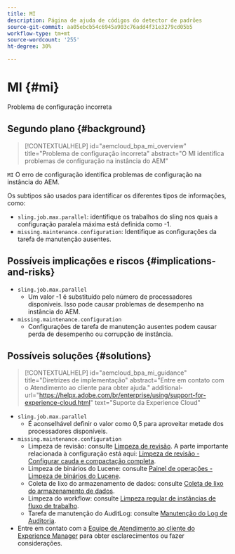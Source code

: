 ```yaml
---
title: MI
description: Página de ajuda de códigos do detector de padrões
source-git-commit: aa05ebcb54c6945a903c76add4f31e3279cd05b5
workflow-type: tm+mt
source-wordcount: '255'
ht-degree: 30%

---
```


# MI {#mi}

Problema de configuração incorreta

## Segundo plano {#background}

>[!CONTEXTUALHELP]
>id="aemcloud_bpa_mi_overview"
>title="Problema de configuração incorreta"
>abstract="O MI identifica problemas de configuração na instância do AEM"

`MI`  O erro de configuração identifica problemas de configuração na instância do AEM.

Os subtipos são usados para identificar os diferentes tipos de informações, como:

* `sling.job.max.parallel`: identifique os trabalhos do sling nos quais a configuração paralela máxima está definida como -1.
* `missing.maintenance.configuration`: Identifique as configurações da tarefa de manutenção ausentes.

## Possíveis implicações e riscos {#implications-and-risks}

* `sling.job.max.parallel`
   * Um valor -1 é substituído pelo número de processadores disponíveis. Isso pode causar problemas de desempenho na instância do AEM.
* `missing.maintenance.configuration`
   * Configurações de tarefa de manutenção ausentes podem causar perda de desempenho ou corrupção de instância.

## Possíveis soluções {#solutions}

>[!CONTEXTUALHELP]
>id="aemcloud_bpa_mi_guidance"
>title="Diretrizes de implementação"
>abstract="Entre em contato com o Atendimento ao cliente para obter ajuda."
>additional-url="https://helpx.adobe.com/br/enterprise/using/support-for-experience-cloud.html" text="Suporte da Experience Cloud"

* `sling.job.max.parallel`
   * É aconselhável definir o valor como 0,5 para aproveitar metade dos processadores disponíveis.
* `missing.maintenance.configuration`
   * Limpeza de revisão: consulte [Limpeza de revisão](https://experienceleague.adobe.com/docs/experience-manager-65/deploying/deploying/revision-cleanup.html). A parte importante relacionada à configuração está aqui: [Limpeza de revisão - Configurar cauda e compactação completa](https://experienceleague.adobe.com/docs/experience-manager-65/deploying/deploying/revision-cleanup.html#how-to-configure-full-and-tail-compaction).
   * Limpeza de binários do Lucene: consulte [Painel de operações - Limpeza de binários do Lucene](https://experienceleague.adobe.com/docs/experience-manager-65/administering/operations/operations-dashboard.html#lucene-binaries-cleanup).
   * Coleta de lixo do armazenamento de dados: consulte [Coleta de lixo do armazenamento de dados](https://experienceleague.adobe.com/docs/experience-manager-65/administering/operations/data-store-garbage-collection.html).
   * Limpeza do workflow: consulte [Limpeza regular de instâncias de fluxo de trabalho](https://experienceleague.adobe.com/docs/experience-manager-65/administering/operations/workflows-administering.html?lang=pt-BR#regular-purging-of-workflow-instances).
   * Tarefa de manutenção do AuditLog: consulte [Manutenção do Log de Auditoria](https://experienceleague.adobe.com/docs/experience-manager-65/administering/operations/operations-audit-log.html).
* Entre em contato com a [Equipe de Atendimento ao cliente do Experience Manager](https://helpx.adobe.com/br/enterprise/using/support-for-experience-cloud.html) para obter esclarecimentos ou fazer considerações.